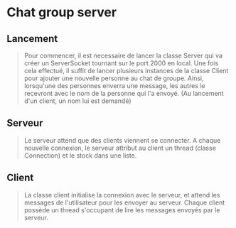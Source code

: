 # Chat group server

## Lancement

> Pour commencer, il est necessaire de lancer la classe Server qui va créer un ServerSocket tournant sur le port 2000 en local.
> Une fois cela effectué, il suffit de lancer plusieurs instances de la classe Client pour ajouter une nouvelle personne au chat de groupe.
> Ainsi, lorsqu'une des personnes enverra une message, les autres le recevront avec le nom de la personne qui l'a envoyé. (Au lancement d'un client, un nom lui est demandé)

## Serveur

> Le serveur attend que des clients viennent se connecter. A chaque nouvelle connexion, le serveur attribut au client un thread (classe Connection) et le stock dans une liste.

## Client

> La classe client initialise la connexion avec le serveur, et attend les messages de l'utilisateur pour les envoyer au serveur. Chaque client possède un thread s'occupant de lire les messages envoyés par le serveur.
